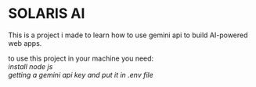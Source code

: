 # SOLARIS AI

This is a project i made to learn how to use gemini api to build AI-powered web apps.

to use this project in your machine you need:<br>
*install node js*<br>
*getting a gemini api key and put it in .env file*


